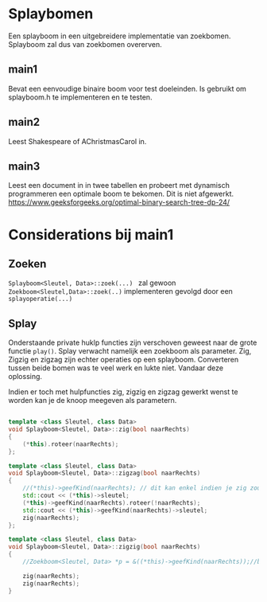 # Splaybomen

Een splayboom in een uitgebreidere implementatie van zoekbomen. Splayboom zal dus van zoekbomen overerven.

## main1
Bevat een eenvoudige binaire boom voor test doeleinden. Is gebruikt om splayboom.h te implementeren en te testen.

## main2
Leest Shakespeare of AChristmasCarol in.

## main3
Leest een document in in twee tabellen en probeert met dynamisch programmeren een optimale boom te bekomen. 
Dit is niet afgewerkt. https://www.geeksforgeeks.org/optimal-binary-search-tree-dp-24/

# Considerations bij main1

## Zoeken

``Splayboom<Sleutel, Data>::zoek(...) `` zal gewoon ``Zoekboom<Sleutel,Data>::zoek(..)`` implementeren gevolgd door een ``splayoperatie(...)``

## Splay

Onderstaande private huklp functies zijn verschoven geweest naar de grote functie ``play()``. Splay verwacht namelijk
een zoekboom als parameter. Zig, Zigzig en zigzag zijn echter operaties op een splayboom. Converteren
tussen beide bomen was te veel werk en lukte niet. Vandaar deze oplossing.

Indien er toch met hulpfuncties zig, zigzig en zigzag gewerkt wenst te worden kan je de knoop meegeven als parametern.
```cpp

template <class Sleutel, class Data>
void Splayboom<Sleutel, Data>::zig(bool naarRechts)
{
    (*this).roteer(naarRechts);
};

template <class Sleutel, class Data>
void Splayboom<Sleutel, Data>::zigzag(bool naarRechts)
{
    //(*this)->geefKind(naarRechts); // dit kan enkel indien je zig zou programmeren in de zoekboom zelf
    std::cout << (*this)->sleutel;
    (*this)->geefKind(naarRechts).roteer(!naarRechts);
    std::cout << (*this)->geefKind(naarRechts)->sleutel;
    zig(naarRechts);
};

template <class Sleutel, class Data>
void Splayboom<Sleutel, Data>::zigzig(bool naarRechts)
{
    //Zoekboom<Sleutel, Data> *p = &((*this)->geefKind(naarRechts));//betekenis P zie cursus pagina 18

    zig(naarRechts);
    zig(naarRechts);
}

```

